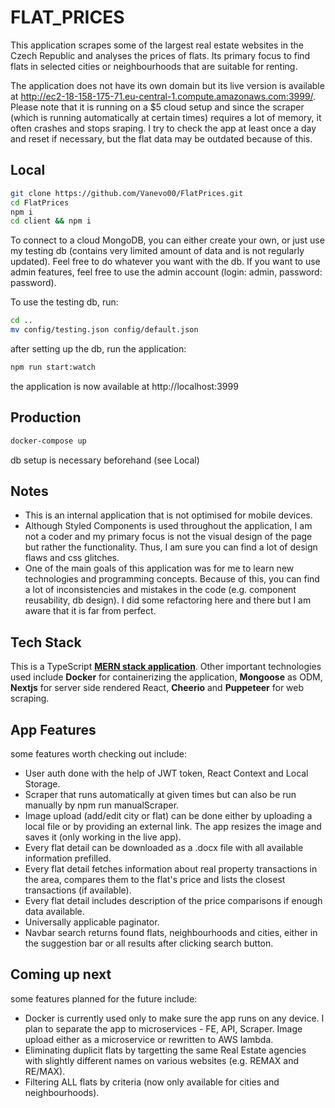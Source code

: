 # FLAT_PRICES
This application scrapes some of the largest real estate websites in the Czech Republic and analyses the prices of flats. Its primary focus to find flats in selected cities or neighbourhoods that are suitable for renting.

The application does not have its own domain but its live version is available at http://ec2-18-158-175-71.eu-central-1.compute.amazonaws.com:3999/. Please note that it is running on a $5 cloud setup and since the scraper (which is running automatically at certain times) requires a lot of memory, it often crashes and stops sraping. I try to check the app at least once a day and reset if necessary, but the flat data may be outdated because of this.

## Local

```bash
git clone https://github.com/Vanevo00/FlatPrices.git
cd FlatPrices
npm i
cd client && npm i
```
To connect to a cloud MongoDB, you can either create your own, or just use my testing db  (contains very limited amount of data and is not regularly updated). Feel free to do whatever you want with the db. If you want to use admin features, feel free to use the admin account (login: admin, password: password).

To use the testing db, run:
```bash
cd ..
mv config/testing.json config/default.json
```
after setting up the db, run the application:
```bash
npm run start:watch
```
the application is now available at http://localhost:3999


## Production

```bash
docker-compose up
```
db setup is necessary beforehand (see Local)

## Notes
- This is an internal application that is not optimised for mobile devices.
- Although Styled Components is used throughout the application, I am not a coder and my primary focus is not the visual design of the page but rather the functionality. Thus, I am sure you can find a lot of design flaws and css glitches.
- One of the main goals of this application was for me to learn new technologies and programming concepts. Because of this, you can find a lot of inconsistencies and mistakes in the code (e.g. component reusability, db design). I did some refactoring here and there but I am aware that it is far from perfect.

## Tech Stack
This is a TypeScript [__MERN stack application__](https://wikitia.com/index.php?title=MERN_(solution_stack)&mobileaction=toggle_view_desktop). Other important technologies used include __Docker__ for containerizing the application, __Mongoose__ as ODM, __Nextjs__ for server side rendered React, __Cheerio__ and __Puppeteer__ for web scraping.

## App Features

some features worth checking out include:
- User auth done with the help of JWT token, React Context and Local Storage.
- Scraper that runs automatically at given times but can also be run manually by npm run manualScraper.
- Image upload (add/edit city or flat) can be done either by uploading a local file or by providing an external link. The app resizes the image and saves it (only working in the live app).
- Every flat detail can be downloaded as a .docx file with all available information prefilled.
- Every flat detail fetches information about real property transactions in the area, compares them to the flat's price and lists the closest transactions (if available).
- Every flat detail includes description of the price comparisons if enough data available.
- Universally applicable paginator.
- Navbar search returns found flats, neighbourhoods and cities, either in the suggestion bar or all results after clicking search button.

## Coming up next

some features planned for the future include:
- Docker is currently used only to make sure the app runs on any device. I plan to separate the app to microservices - FE, API, Scraper. Image upload either as a microservice or rewritten to AWS lambda.
- Eliminating duplicit flats by targetting the same Real Estate agencies with slightly different names on various websites (e.g. REMAX and RE/MAX).
- Filtering ALL flats by criteria (now only available for cities and neighbourhoods).
